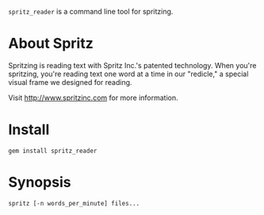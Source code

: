 `spritz_reader` is a command line tool for spritzing.

# About Spritz

Spritzing is reading text with Spritz Inc.'s patented technology. When you're spritzing, you're reading text one word at a time in our "redicle," a special visual frame we designed for reading.

Visit http://www.spritzinc.com for more information.

# Install

```
gem install spritz_reader
```

# Synopsis

```
spritz [-n words_per_minute] files...
```